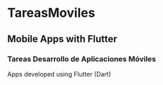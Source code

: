 # TareasMoviles
## Mobile Apps with Flutter
### Tareas Desarrollo de Aplicaciones Móviles
Apps developed using Flutter (Dart)
